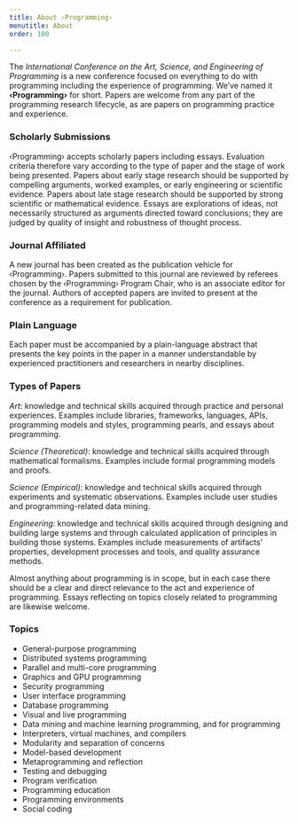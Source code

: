 ```yaml
---
title: About ‹Programming›
menutitle: About
order: 100

---
```


The _International Conference on the Art, Science, and Engineering of Programming_ is a new conference focused on everything to do with programming including the experience of programming. We’ve named it **‹Programming›** for short. Papers are welcome from any part of the programming research lifecycle, as are papers on programming practice and experience.

### Scholarly Submissions

‹Programming› accepts scholarly papers including essays. Evaluation criteria therefore vary according to the type of paper and the stage of work being presented. Papers about early stage research should be supported by compelling arguments, worked examples, or early engineering or scientific evidence. Papers about late stage research should be supported by strong scientific or mathematical evidence. Essays are explorations of ideas, not necessarily structured as arguments directed toward conclusions; they are judged by quality of insight and robustness of thought process.

### Journal Affiliated

A new journal has been created as the publication vehicle for ‹Programming›. Papers submitted to this journal are reviewed by referees chosen by the ‹Programming› Program Chair, who is an associate editor for the journal. Authors of accepted papers are invited to present at the conference as a requirement for publication.

### Plain Language

Each paper must be accompanied by a plain-language abstract that presents the key points in the paper in a manner understandable by experienced practitioners and researchers in nearby disciplines.

### Types of Papers

_Art_: knowledge and technical skills acquired through practice and personal experiences. Examples include libraries, frameworks, languages, APIs, programming models and styles, programming pearls, and essays about programming.

_Science (Theoretical)_: knowledge and technical skills acquired through mathematical formalisms. Examples include formal programming models and proofs.

_Science (Empirical)_: knowledge and technical skills acquired through experiments and systematic observations. Examples include user studies and programming-related data mining.

_Engineering_: knowledge and technical skills acquired through designing and building large systems and through calculated application of principles in building those systems. Examples include measurements of artifacts’ properties, development processes and tools, and quality assurance methods.

Almost anything about programming is in scope, but in each case there should be a clear and direct relevance to the act and experience of programming. Essays reflecting on topics closely related to programming are likewise welcome.

### Topics

* General-purpose programming
* Distributed systems programming
* Parallel and multi-core programming
* Graphics and GPU programming
* Security programming
* User interface programming
* Database programming
* Visual and live programming
* Data mining and machine learning programming, and for programming
* Interpreters, virtual machines, and compilers
* Modularity and separation of concerns
* Model-based development
* Metaprogramming and reflection
* Testing and debugging
* Program verification
* Programming education
* Programming environments
* Social coding
